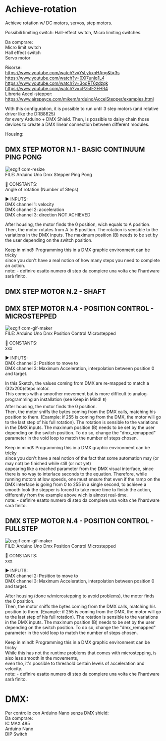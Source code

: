 # Achieve-rotation  
Achieve rotation w/ DC motors, servos, step motors.  
  
Possibili limiting switch: Hall-effect switch, Micro limiting switches.  

Da comprare:  
Micro limit switch  
Hall effect switch  
Servo motor  

Risorse:  
https://www.youtube.com/watch?v=YsLykxnHApg&t=3s  
https://www.youtube.com/watch?v=0Xi7unlq1L4  
https://www.youtube.com/watch?v=3odRT6zdzqk  
https://www.youtube.com/watch?v=cPz5tE2EHR4  
Libreria Accel-stepper: https://www.airspayce.com/mikem/arduino/AccelStepper/examples.html 

With this configuration, it is possible to run until 3 step motors (and relative driver like the DRB8825)  
for every Arduino + DMX Shield. Then, is possible to daisy chain those devices to create a DMX linear connection
between different modules.  

Housing:


## DMX STEP MOTOR N.1 - BASIC CONTINUUM PING PONG 

![ezgif com-resize](https://user-images.githubusercontent.com/82780678/223498276-6d8e5fbd-bbd3-4514-bdf4-7c42063e5c7e.gif)  
FILE: Arduino Uno Dmx Stepper Ping Pong  

📌 CONSTANTS:  
Angle of rotation (Number of Steps)  

▶️ INPUTS:  
DMX channel 1: velocity   
DMX channel 2: acceleration  
DMX channel 3: direction  NOT ACHIEVED  

After housing, the motor finds the 0 position, wich equals to A position.  
Then, the motor rotates from A to B position. 
The rotation is sensible to the variations in the DMX inputs.
The maximum position (B) needs to be set by the user depending on the switch position. 

Keep in mind!:  Programming this in a DMX graphic environment can be tricky  
since you don't have a real notion of how many steps you need to complete an action.  
note: - definire esatto numero di step da compiere una volta che l'hardware sarà finito.  

  

## DMX STEP MOTOR N.2 - SHAFT  



## DMX STEP MOTOR N.4 - POSITION CONTROL - MICROSTEPPED  

![ezgif com-gif-maker](https://user-images.githubusercontent.com/82780678/223495711-80044d38-4065-490f-9c1e-6d5025e9e710.gif)  
FILE: Arduino Uno Dmx Position Control Microstepped 

📌 CONSTANTS:  
xxx  

▶️ INPUTS:  
DMX channel 2: Position to move to  
DMX channel 3: Maximum Acceleration, interpolation between position 0 and target.  

In this Sketch, the values coming from DMX are re-mapped to match a (32x200)steps motor.  
This comes with a smoother movement but is more difficult to analog-programming an installation (see Keep in Mind! ⬇️)  
After housing, the motor finds the 0 position.   
Then, the motor sniffs the bytes coming from the DMX calls,
matching his position to them. (Example: if 255 is coming from the DMX, the motor will go to the last step of his full rotation).
The rotation is sensible to the variations in the DMX inputs.
The maximum position (B) needs to be set by the user depending on the switch position.
To do so, change the "dmx_remapped" parameter in the void loop to match the number of steps chosen.  

Keep in mind!:  Programming this in a DMX graphic environment can be tricky  
since you don't have a real notion of the fact that some automation may (or may not) be finished while still (or not yet)   
appearing like a reached parameter from the DMX visual interface, since there is no way to interlace seconds to the equation.
Therefore, while running motors at low speeds, one must ensure that even if the ramp on the DMX interface is going from 0 to 255 in
a single second, to achieve a smooth look the stepper is forced to take more time to finish the action, differently from the example
above wich is almost real-time.  
note: - definire esatto numero di step da compiere una volta che l'hardware sarà finito.  


## DMX STEP MOTOR N.4 - POSITION CONTROL - FULLSTEP   
![ezgif com-gif-maker](https://user-images.githubusercontent.com/82780678/223495711-80044d38-4065-490f-9c1e-6d5025e9e710.gif)   
FILE: Arduino Uno Dmx Position Control Microstepped 

📌 CONSTANTS:  
xxx  

▶️ INPUTS:  
DMX channel 2: Position to move to  
DMX channel 3: Maximum Acceleration, interpolation between position 0 and target.  

After housing (done w/microstepping to avoid problems), the motor finds the 0 position.  
Then, the motor sniffs the bytes coming from the DMX calls,
matching his position to them. (Example: if 255 is coming from the DMX, the motor will go to the last step of his full rotation).
The rotation is sensible to the variations in the DMX inputs.
The maximum position (B) needs to be set by the user depending on the switch position.
To do so, change the "dmx_remapped" parameter in the void loop to match the number of steps chosen.  

Keep in mind!:  Programming this in a DMX graphic environment can be tricky  
While this has not the runtime problems that comes with microstepping, is also less smooth in the movements,  
even tho, it's possible to threshold certain levels of acceleration and velocity.  
note: - definire esatto numero di step da compiere una volta che l'hardware sarà finito.  





# DMX:  

Per controllo con Arduino Nano senza DMX shield:  
Da comprare:  
IC MAX 485  
Arduino Nano  
DIP Switch  





